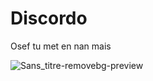 # Discordo
Osef tu met en nan mais

![Sans_titre-removebg-preview](https://user-images.githubusercontent.com/44778297/207840171-f2933d9b-5586-4861-bcc1-f0cfb837f40f.png)
